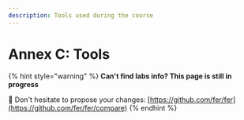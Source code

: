 ```yaml
---
description: Tools used during the course
---
```


# Annex C: Tools

{% hint style="warning" %}
**Can't find labs info? This page is still in progress**

💟 Don't hesitate to propose your changes: [https://github.com/fer/fer](https://github.com/fer/fer/compare)
{% endhint %}



